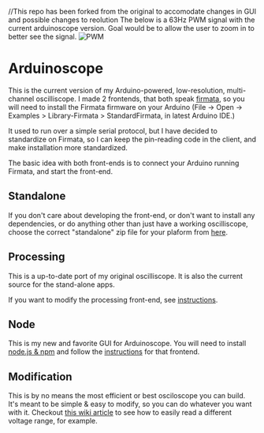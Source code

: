 //This repo has been forked from the original to accomodate changes in GUI and possible changes to reolution
The below is a 63Hz PWM signal with the current arduinoscope version.  Goal would be to allow the user to zoom in to better see the signal.
![PWM](http://s24.postimg.org/7yux62xv9/oscope.png)

# Arduinoscope

This is the current version of my Arduino-powered, low-resolution, multi-channel oscilliscope. I made 2 frontends, that both speak [firmata](http://firmata.org), so you will need to install the Firmata firmware on your Arduino (File -> Open -> Examples > Library-Firmata > StandardFirmata, in latest Arduino IDE.)

It used to run over a simple serial protocol, but I have decided to standardize on Firmata, so I can keep the pin-reading code in the client, and make installation more standardized.

The basic idea with both front-ends is to connect your Arduino running Firmata, and start the front-end.

## Standalone

If you don't care about developing the front-end, or don't want to install any dependencies, or do anything other than just have a working oscilliscope, choose the correct "standalone" zip file for your plaform from [here](https://github.com/konsumer/arduinoscope/releases/).


## Processing

This is a up-to-date port of my original oscilliscope. It is also the current source for the stand-alone apps.

If you want to modify the processing front-end, see [instructions](https://github.com/konsumer/arduinoscope/tree/master/processing).


## Node

This is my new and favorite GUI for Arduinoscope.  You will need to install [node.js & npm](http://nodejs.org/download/) and follow the [instructions](https://github.com/konsumer/arduinoscope/tree/master/arduinoscope.nw/) for that frontend.

## Modification

This is by no means the most efficient or best osciloscope you can build. It's meant to be simple & easy to modify, so you can do whatever you want with it. Checkout [this wiki article](https://github.com/konsumer/arduinoscope/wiki/Modification) to see how to easily read a different voltage range, for example.


